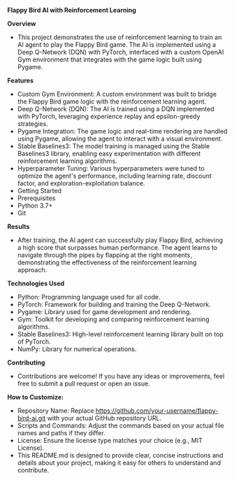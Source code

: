 **Flappy Bird AI with Reinforcement Learning**


**Overview**
- This project demonstrates the use of reinforcement learning to train an AI agent to play the Flappy Bird game. The AI is implemented using a Deep Q-Network (DQN) with PyTorch, interfaced with a custom OpenAI Gym environment that integrates with the game logic built using Pygame.

**Features**
- Custom Gym Environment: A custom environment was built to bridge the Flappy Bird game logic with the reinforcement learning agent.
- Deep Q-Network (DQN): The AI is trained using a DQN implemented with PyTorch, leveraging experience replay and epsilon-greedy strategies.
- Pygame Integration: The game logic and real-time rendering are handled using Pygame, allowing the agent to interact with a visual environment.
- Stable Baselines3: The model training is managed using the Stable Baselines3 library, enabling easy experimentation with different reinforcement learning algorithms.
- Hyperparameter Tuning: Various hyperparameters were tuned to optimize the agent's performance, including learning rate, discount factor, and exploration-exploitation balance.
- Getting Started
- Prerequisites
- Python 3.7+
- Git

**Results**
- After training, the AI agent can successfully play Flappy Bird, achieving a high score that surpasses human performance. The agent learns to navigate through the pipes by flapping at the right moments, demonstrating the effectiveness of the reinforcement learning approach.

**Technologies Used**
- Python: Programming language used for all code.
- PyTorch: Framework for building and training the Deep Q-Network.
- Pygame: Library used for game development and rendering.
- Gym: Toolkit for developing and comparing reinforcement learning algorithms.
- Stable Baselines3: High-level reinforcement learning library built on top of PyTorch.
- NumPy: Library for numerical operations.

**Contributing**
- Contributions are welcome! If you have any ideas or improvements, feel free to submit a pull request or open an issue.

**How to Customize:**
- Repository Name: Replace https://github.com/your-username/flappy-bird-ai.git with your actual GitHub repository URL.
- Scripts and Commands: Adjust the commands based on your actual file names and paths if they differ.
- License: Ensure the license type matches your choice (e.g., MIT License).
- This README.md is designed to provide clear, concise instructions and details about your project, making it easy for others to understand and contribute.






